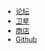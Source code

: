 <!-- _navbar.md -->

* [论坛](https://coldplays.net/forums)
* [卫星](https://satellite.coldplays.net)
* [商店](https://store.coldplays.net)
* [Github](https://github.com/ColdplayNetwork/player-docs)
